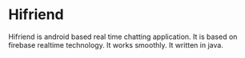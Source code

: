# Hifriend

Hifriend is android based real time chatting application. It is based on firebase realtime technology. It works smoothly. It written in
java. 

